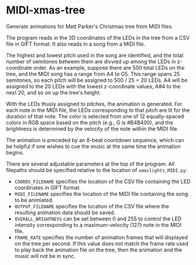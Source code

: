 # MIDI-xmas-tree
Generate animations for Matt Parker's Christmas tree from MIDI files.

The program reads in the 3D coordinates of the LEDs in the tree from a CSV file in GIFT format. It also reads in a song from a MIDI file.

The highest and lowest pitch used in the song are identified, and the total number of semitones between them are divvied up among the LEDs in z-coordinate order. As an example, suppose there are 500 total LEDs on the tree, and the MIDI song has a range from A4 to G5. This range spans 25 semitones, so each pitch will be assigned to 500 / 25 = 20 LEDs. A4 will be assigned to the 20 LEDs with the lowest z-coordinate values, A#4 to the next 20, and so on up the tree's height.

With the LEDs thusly assigned to pitches, the animation is generated. For each note in the MIDI file, the LEDs corresponding to that pitch are lit for the duration of that note. The color is selected from one of 12 equally-spaced colors in RGB space based on the pitch (e.g., G is #B4B400), and the brightness is determined by the velocity of the note within the MIDI file.

The animation is preceded by an 8-beat countdown sequence, which can be helpful if one wishes to cue the music at the same time the animation begins.

There are several adjustable parameters at the top of the program. All filepaths should be specified relative to the location of `xmaslights_MIDI.py`:

* `COORDS_FILENAME` specifies the location of the CSV file containing the LED coordinates in GIFT format.
* `MIDI_FILENAME` specifies the location of the MIDI file containing the song to be animiated.
* `OUTPUT_FILENAME` specifies the location of the CSV file where the resulting animation data should be saved.
* `OVERALL_BRIGHTNESS` can be set between 0 and 255 to control the LED intensity corresponding to a maximum-velocity (127) note in the MIDI file.
* `FRAME_RATE` specifies the number of animation frames that will displayed on the tree per second. If this value does not match the frame rate used to play back the animation file on the tree, then the animation and the music will not be in sync.
